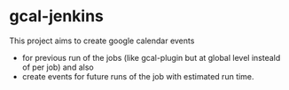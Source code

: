 gcal-jenkins
============

This project aims to create google calendar events 
* for previous run of the jobs (like gcal-plugin but at global level insteald of per job) and also 
* create events for future runs of the job with estimated run time.

